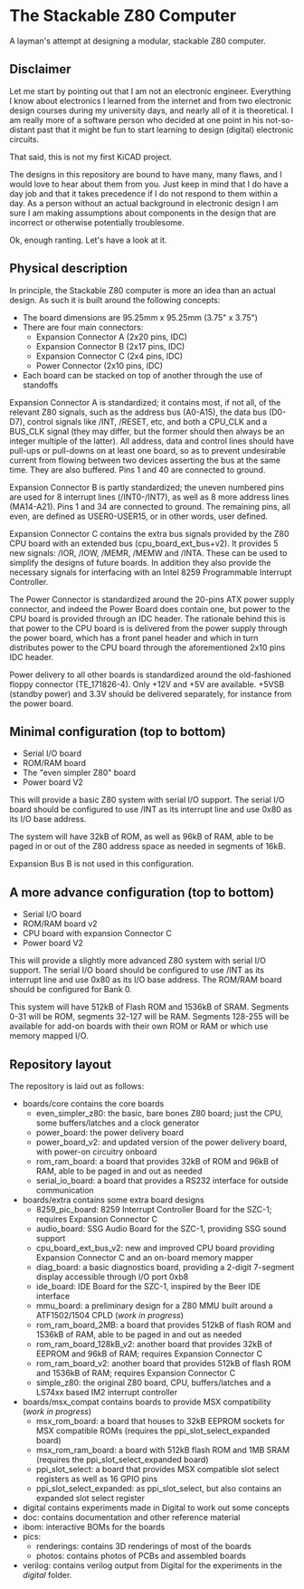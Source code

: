 # The Stackable Z80 Computer


A layman's attempt at designing a modular, stackable Z80 computer.


## Disclaimer

Let me start by pointing out that I am not an electronic engineer. Everything I know
about electronics I learned from the internet and from two electronic design courses
during my university days, and nearly all of it is theoretical. I am really more of a
software person who decided at one point in his not-so-distant past that it might be
fun to start learning to design (digital) electronic circuits. 

That said, this is not my first KiCAD project. 

The designs in this repository are bound to have many, many flaws, and I would love to
hear about them from you. Just keep in mind that I do have a day job and that it takes
precedence if I do not respond to them within a day. As a person without an actual
background in electronic design I am sure I am making assumptions about components in
the design that are incorrect or otherwise potentially troublesome. 

Ok, enough ranting. Let's have a look at it.

## Physical description

In principle, the Stackable Z80 computer is more an idea than an actual design. As such
it is built around the following concepts:

- The board dimensions are 95.25mm x 95.25mm (3.75" x 3.75")
- There are four main connectors:
    - Expansion Connector A (2x20 pins, IDC)
	- Expansion Connector B (2x17 pins, IDC)
	- Expansion Connector C (2x4 pins, IDC)
	- Power Connector (2x10 pins, IDC)
- Each board can be stacked on top of another through the use of standoffs

Expansion Connector A is standardized; it contains most, if not all, of the relevant
Z80 signals, such as the address bus (A0-A15), the data bus (D0-D7), control signals
like /INT, /RESET, etc, and both a CPU_CLK and a BUS_CLK signal (they may differ, but
the former should then always be an integer multiple of the latter). All address, data
and control lines should have pull-ups or pull-downs on at least one board, so as to
prevent undesirable current from flowing between two devices asserting the bus at the
same time. They are also buffered. Pins 1 and 40 are connected to ground.

Expansion Connector B is partly standardized; the uneven numbered pins are used for 8
interrupt lines (/INT0-/INT7), as well as 8 more address lines (MA14-A21). Pins 1 and 
34 are connected to ground. The remaining pins, all even, are defined as USER0-USER15,
or in other words, user defined. 

Expansion Connector C contains the extra bus signals provided by the Z80 CPU board with
an extended bus (cpu_board_ext_bus+v2). It provides 5 new signals: /IOR, /IOW, /MEMR, /MEMW
and /INTA. These can be used to simplify the designs of future boards. In addition they
also provide the necessary signals for interfacing with an Intel 8259 Programmable
Interrupt Controller. 

The Power Connector is standardized around the 20-pins ATX power supply connector, and indeed
the Power Board does contain one, but power to the CPU board is provided through an IDC header.
The rationale behind this is that power to the CPU board is is delivered from the power supply 
through the power board, which has a front panel header and which in turn distributes power to
the CPU board through the aforementioned 2x10 pins IDC header.

Power delivery to all other boards is standardized around the old-fashioned floppy 
connector (TE_171826-4). Only +12V and +5V are available. +5VSB (standby power) and 3.3V
should be delivered separately, for instance from the power board.

## Minimal configuration (top to bottom)

- Serial I/O board
- ROM/RAM board
- The "even simpler Z80" board
- Power board V2

This will provide a basic Z80 system with serial I/O support. The serial I/O board should
be configured to use /INT as its interrupt line and use 0x80 as its I/O base address.

The system will have 32kB of ROM, as well as 96kB of RAM, able to be paged in or out of the
Z80 address space as needed in segments of 16kB. 

Expansion Bus B is not used in this configuration.

## A more advance configuration (top to bottom)

- Serial I/O board
- ROM/RAM board v2
- CPU board with expansion Connector C
- Power board V2

This will provide a slightly more advanced Z80 system with serial I/O support. The serial I/O
board should be configured to use /INT as its interrupt line and use 0x80 as its I/O
base address. The ROM/RAM board should be configured for Bank 0. 

This system will have 512kB of Flash ROM and 1536kB of SRAM. Segments 0-31 will be ROM, 
segments 32-127 will be RAM. Segments 128-255 will be available for add-on boards with
their own ROM or RAM or which use memory mapped I/O. 

## Repository layout
 
The repository is laid out as follows:

- boards/core contains the core boards
    - even_simpler_z80: the basic, bare bones Z80 board; just the CPU, some buffers/latches and a clock generator
	- power_board: the power delivery board
	- power_board_v2: and updated version of the power delivery board, with power-on circuitry onboard
	- rom_ram_board: a board that provides 32kB of ROM and 96kB of RAM, able to be paged in and out as needed
	- serial_io_board: a board that provides a RS232 interface for outside communication
- boards/extra contains some extra board designs
    - 8259_pic_board: 8259 Interrupt Controller Board for the SZC-1; requires Expansion Connector C
    - audio_board: SSG Audio Board for the SZC-1, providing SSG sound support
	- cpu_board_ext_bus_v2: new and improved CPU board providing Expansion Connector C and an on-board memory mapper
    - diag_board: a basic diagnostics board, providing a 2-digit 7-segment display accessible through I/O port 0xb8
	- ide_board: IDE Board for the SZC-1, inspired by the Beer IDE interface
	- mmu_board: a preliminary design for a Z80 MMU built around a ATF1502/1504 CPLD (*work in progress*)
	- rom_ram_board_2MB: a board that provides 512kB of flash ROM and 1536kB of RAM, able to be paged in and out as needed
	- rom_ram_board_128kB_v2: another board that provides 32kB of EEPROM and 96kB of RAM; requires Expansion Connector C
	- rom_ram_board_v2: another board that provides 512kB of flash ROM and 1536kB of RAM; requires Expansion Connector C
	- simple_z80: the original Z80 board, CPU, buffers/latches and a LS74xx based IM2 interrupt controller
- boards/msx_compat contains boards to provide MSX compatibility (*work in progress*)
    - msx_rom_board: a board that houses to 32kB EEPROM sockets for MSX compatible ROMs (requires the ppi_slot_select_expanded board)
    - msx_rom_ram_board: a board with 512kB flash ROM and 1MB SRAM (requires the ppi_slot_select_expanded board)
	- ppi_slot_select: a board that provides MSX compatible slot select registers as well as 16 GPIO pins
	- ppi_slot_select_expanded: as ppi_slot_select, but also contains an expanded slot select register
- digital contains experiments made in Digital to work out some concepts
- doc: contains documentation and other reference material
- ibom: interactive BOMs for the boards
- pics: 
    - renderings: contains 3D renderings of most of the boards
	- photos: contains photos of PCBs and assembled boards
- verilog: contains verilog output from Digital for the experiments in the *digital* folder.

